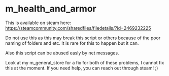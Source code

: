 # m_health_and_armor
This is available on steam here: https://steamcommunity.com/sharedfiles/filedetails/?id=2469232225 

Do not use this as this may break this script or others because of the poor naming of folders and etc. It is rare for this to happen but it can. 

Also this script can be abused easly by net messages.


Look at my m_general_store for a fix for both of these problems, I cannot fix this at the moment. If you need help, you can reach out through steam! ;)
